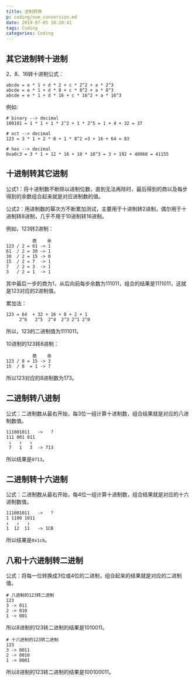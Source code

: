 ```yaml
---
title: 进制转换
p: coding/num_conversion.md
date: 2019-07-05 18:20:41
tags: Coding
categories: Coding
---
```


## 其它进制转十进制

2、8、16转十进制公式：

```
abcde = e * 1 + d * 2 + c * 2^2 + a * 2^3
abcde = e * 1 + d * 8 + c * 8^2 + a * 8^3
abcde = e * 1 + d * 16 + c * 16^2 + a * 16^3
```
例如:
```
# binary --> decimal
100101 = 1 * 1 + 1 * 2^2 + 1 * 2^5 = 1 + 4 + 32 = 37

# oct --> decimal
123 = 3 * 1 + 2 * 8 + 1 * 8^2 =3 + 16 + 64 = 83

# hex --> decimal
0xa0c3 = 3 * 1 + 12 * 16 + 10 * 16^3 = 3 + 192 + 40960 = 41155
```

## 十进制转其它进制

公式1：将十进制数不断除以进制位数，直到无法再除时，最后得到的商以及每步得到的余数组合起来就是对应进制数的值。

公式2：用进制数的幂次方不断累加测试，主要用于十进制转2进制，偶尔用于十进制转8进制，几乎不用于10进制转16进制。

例如，123转2进制：

```
          商    余
123 / 2 = 61 -> 1
61  / 2 = 30 -> 1
30  / 2 = 15 -> 0
15  / 2 = 7  -> 1
7   / 2 = 3  -> 1
3   / 2 = 1  -> 1 
```

其中最后一步的商为1，从后向前每步余数为111011，组合的结果是1111011，这就是123对应的2进制值。

累加法：
```
123 = 64  + 32 + 16 + 8 + 2 + 1
     2^6   2^5  2^4  2^3 2^1 2^0
```
所以，123的二进制值为1111011。

10进制的123转8进制：
```
          商    余
123 / 8 = 15 -> 3
15  / 8  = 1 -> 7 
```

所以123对应的8进制数为173。

## 二进制转八进制

公式：二进制数从最右开始，每3位一组计算十进制数，组合结果就是对应的八进制数值。

```
111001011   ->   ?
111 001 011
 ↓   ↓   ↓
 7   1   3  -> 713
```

所以结果是`0713`。

## 二进制转十六进制

公式：二进制数从最右开始，每4位一组计算十进制数，组合结果就是对应的十六进制数值。

```
111001011   ->   ?
1 1100 1011
↓   ↓   ↓
1  12  11   -> 1CB
```

所以结果是`0x1cb`。

## 八和十六进制转二进制

公式：将每一位转换成3位或4位的二进制，组合起来的结果就是对应的二进制值。

```
# 八进制的123转二进制
123
3 -> 011
2 -> 010
1 -> 001
```

所以8进制的123转二进制的结果是1010011。

```
# 十六进制的123转二进制
123
3 -> 0011
2 -> 0010
1 -> 0001
```

所以8进制的123转二进制的结果是100100011。

